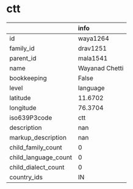 # ctt
|                      | info           |
|:---------------------|:---------------|
| id                   | waya1264       |
| family_id            | drav1251       |
| parent_id            | mala1541       |
| name                 | Wayanad Chetti |
| bookkeeping          | False          |
| level                | language       |
| latitude             | 11.6702        |
| longitude            | 76.3704        |
| iso639P3code         | ctt            |
| description          | nan            |
| markup_description   | nan            |
| child_family_count   | 0              |
| child_language_count | 0              |
| child_dialect_count  | 0              |
| country_ids          | IN             |